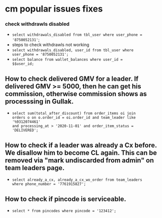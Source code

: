 # cm popular issues fixes

### check withdrawls disabled
- <code>select withdrawals_disabled from tbl_user where user_phone = '8750052131'</code>;
- steps to check withdrawls not working
- <code>select withdrawals_disabled, user_id from tbl_user where user_phone = '8750052131';</code>
- <code>select balance from wallet_balances where user_id = $$user_id;</code>


## How to check delivered GMV for a leader. If delivered GMV >= 5000, then he can get his commission, otherwise commission shows as processsing in Gullak.
- <code>select sum(total_after_discount) from order_items oi join orders o on o.order_id = oi.order_id and team_leader like '%9312074461' and processing_at > '2020-11-01' and order_item_status = 'DELIVERED';</code>

## How to check if a leader was already a Cx before. We disallow him to become CL again. This can be removed via "mark undiscarded from admin" on team leaders page.
- <code>select already_a_cx, already_a_cx_wo_order from team_leaders where phone_number = '7761915827';</code>


## How to check if pincode is serviceable.
- <code>select * from pincodes where pincode = '123412';</code>


